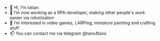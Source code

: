- 👋 Hi, I’m tatian
- 🤖 I’m now working as a RPA-developer, making other people's work easier via robotization
- 👀 I’m interested in video games, LARPing, miniature painting and crafting stuff
- 📫 You can contact me via telegram @tans4tans

<!---
tans4tans/tans4tans is a ✨ special ✨ repository because its `README.md` (this file) appears on your GitHub profile.
You can click the Preview link to take a look at your changes.
- 🌱 I’m currently learning iOS development
--->
